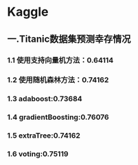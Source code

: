 # Kaggle
##  一.Titanic数据集预测幸存情况
### 1.1 使用支持向量机方法：0.64114
### 1.2 使用随机森林方法：0.74162
### 1.3 adaboost:0.73684
### 1.4 gradientBoosting:0.76076
### 1.5 extraTree:0.74162
### 1.6 voting:0.75119

